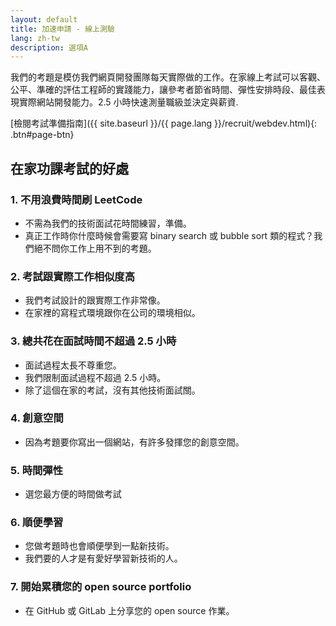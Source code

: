 ```yaml
---
layout: default
title: 加速申請 - 線上測驗
lang: zh-tw
description: 選項A
---
```




我們的考題是模仿我們網頁開發團隊每天實際做的工作。在家線上考試可以客觀、公平、準確的評估工程師的實踐能力，讓參考者節省時間、彈性安排時段、最佳表現實際網站開發能力。2.5 小時快速測量職級並決定與薪資.

[檢閱考試準備指南]({{ site.baseurl }}/{{ page.lang }}/recruit/webdev.html){: .btn#page-btn}

## 在家功課考試的好處

### 1. 不用浪費時間刷 LeetCode

- 不需為我們的技術面試花時間練習，準備。
- 真正工作時你什麼時候會需要寫 binary search 或 bubble sort 類的程式？我們絕不問你工作上用不到的考題。

### 2. 考試跟實際工作相似度高

- 我們考試設計的跟實際工作非常像。
- 在家裡的寫程式環境跟你在公司的環境相似。

### 3. 總共花在面試時間不超過 2.5 小時

- 面試過程太長不尊重您。
- 我們限制面試過程不超過 2.5 小時。
- 除了這個在家的考試，沒有其他技術面試關。

### 4. 創意空間

- 因為考題要你寫出一個網站，有許多發揮您的創意空間。

### 5. 時間彈性

- 選您最方便的時間做考試

### 6. 順便學習

- 您做考題時也會順便學到一點新技術。
- 我們要的人才是有愛好學習新技術的人。

### 7. 開始累積您的 open source portfolio

- 在 GitHub 或 GitLab 上分享您的 open source 作業。

